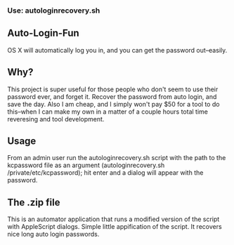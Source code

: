 ### Use: autologinrecovery.sh

## Auto-Login-Fun
OS X will automatically log you in, and you can get the password out–easily.

## Why?
This project is super useful for those people who don't seem to use their password ever, and forget it. Recover the password from auto login, and save the day. Also I am cheap, and I simply won't pay $50 for a tool to do this–when I can make my own in a matter of a couple hours total time reveresing and tool development.

## Usage
From an admin user run the autologinrecovery.sh script with the path to the kcpassword file as an argument (autologinrecovery.sh /private/etc/kcpassword); hit enter and a dialog will appear with the password.

## The .zip file
This is an automator application that runs a modified version of the script with AppleScript dialogs. Simple little appification of the script. It recovers nice long auto login passwords.
